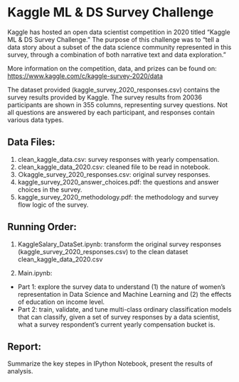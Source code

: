 # Kaggle ML & DS Survey Challenge

Kaggle has hosted an open data scientist competition in 2020 titled “Kaggle ML & DS Survey
Challenge.” The purpose of this challenge was to “tell a data story about a subset of the data science
community represented in this survey, through a combination of both narrative text and data exploration.”

More information on the competition, data, and prizes can be found on: https://www.kaggle.com/c/kaggle-survey-2020/data

The dataset provided (kaggle_survey_2020_responses.csv) contains the survey results provided by
Kaggle. The survey results from 20036 participants are shown in 355 columns, representing survey
questions. Not all questions are answered by each participant, and responses contain various data types.


## Data Files:
1. clean_kaggle_data.csv: survey responses with yearly compensation.
2. clean_kaggle_data_2020.csv: cleaned file to be read in notebook.
3. ○kaggle_survey_2020_responses.csv: original survey responses.
4. kaggle_survey_2020_answer_choices.pdf: the questions and answer choices in the survey.
5. kaggle_survey_2020_methodology.pdf: the methodology and survey flow logic of the survey.
 
## Running Order:

1. KaggleSalary_DataSet.ipynb: transform the original survey responses (kaggle_survey_2020_responses.csv) to the clean dataset clean_kaggle_data_2020.csv

3. Main.ipynb:
*  Part 1: explore the survey data to understand (1) the nature of women’s representation in Data Science and Machine Learning and (2) the effects of education on income level.
*  Part 2: train, validate, and tune multi-class ordinary classification models that can classify, given a set of survey responses by a data scientist, what a survey respondent’s current yearly compensation bucket is.

## Report:
Summarize the key stepes in IPython Notebook, present the results of analysis. 
